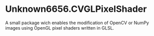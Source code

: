 # Unknown6656.CVGLPixelShader

A small package wich enables the modification of OpenCV or NumPy images using OpenGL pixel shaders written in GLSL.

